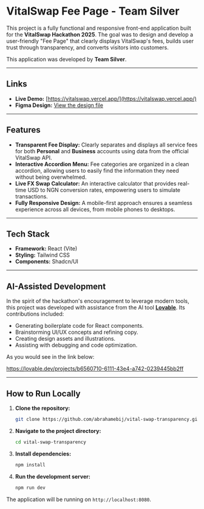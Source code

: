 # VitalSwap Fee Page - Team Silver

This project is a fully functional and responsive front-end application built for the **VitalSwap Hackathon 2025**. The goal was to design and develop a user-friendly "Fee Page" that clearly displays VitalSwap's fees, builds user trust through transparency, and converts visitors into customers.

This application was developed by **Team Silver**.

-----

## Links

  * **Live Demo:** [https://vitalswap.vercel.app/](https://vitalswap.vercel.app/)
  * **Figma Design:** [View the design file](https://www.figma.com/design/woZ1CWz0wo2zm3lhW1gEgi/VitalSwap-Hackathon-2025?node-id=0-1&t=4WArid5ihOk7s1L5-1)

-----

## Features

  * **Transparent Fee Display:** Clearly separates and displays all service fees for both **Personal** and **Business** accounts using data from the official VitalSwap API.
  * **Interactive Accordion Menu:** Fee categories are organized in a clean accordion, allowing users to easily find the information they need without being overwhelmed.
  * **Live FX Swap Calculator:** An interactive calculator that provides real-time USD to NGN conversion rates, empowering users to simulate transactions.
  * **Fully Responsive Design:** A mobile-first approach ensures a seamless experience across all devices, from mobile phones to desktops.

-----

## Tech Stack

  * **Framework:** React (Vite)
  * **Styling:** Tailwind CSS
  * **Components:** Shadcn/UI

-----

## AI-Assisted Development

In the spirit of the hackathon's encouragement to leverage modern tools, this project was developed with assistance from the AI tool **[Lovable](https://lovable.dev)**. Its contributions included:

  * Generating boilerplate code for React components.
  * Brainstorming UI/UX concepts and refining copy.
  * Creating design assets and illustrations.
  * Assisting with debugging and code optimization.

As you would see in the link below: 

https://lovable.dev/projects/b6560710-6111-43e4-a742-0239445bb2ff

-----

## How to Run Locally

1.  **Clone the repository:**

    ```bash
    git clone https://github.com/abrahamebij/vital-swap-transparency.git
    ```

2.  **Navigate to the project directory:**

    ```bash
    cd vital-swap-transparency
    ```

3.  **Install dependencies:**

    ```bash
    npm install
    ```

4.  **Run the development server:**

    ```bash
    npm run dev
    ```

The application will be running on `http://localhost:8080`.